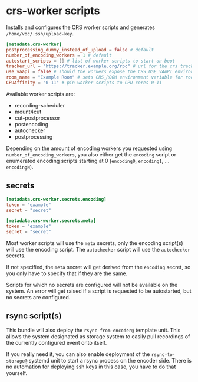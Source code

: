 # crs-worker scripts

Installs and configures the CRS worker scripts and generates
`/home/voc/.ssh/upload-key`.

```toml
[metadata.crs-worker]
postprocessing_dummy_instead_of_upload = false # default
number_of_encoding_workers = 1 # default
autostart_scripts = [] # list of worker scripts to start on boot
tracker_url = "https://tracker.example.org/rpc" # url for the crs tracker XML-RPC api
use_vaapi = false # should the workers expose the CRS_USE_VAAPI environment variable
room_name = "Example Room" # sets CRS_ROOM environment variable for room-specific tasks
CPUAffinity = "0-11" # pin worker scripts to CPU cores 0-11
```

Available worker scripts are:

* recording-scheduler
* mount4cut
* cut-postprocessor
* postencoding
* autochecker
* postprocessing

Depending on the amount of encoding workers you requested using
`number_of_encoding_workers`, you also either get the `encoding` script
or enumerated encoding scripts starting at 0 (`encoding0`, `encoding1`,
... `encodingN`).

## secrets

```toml
[metadata.crs-worker.secrets.encoding]
token = "example"
secret = "secret"

[metadata.crs-worker.secrets.meta]
token = "example"
secret = "secret"
```

Most worker scripts will use the `meta` secrets, only the encoding
script(s) will use the encoding script. The `autochecker` script will
use the `autochecker` secrets.

If not specified, the `meta` secret will get derived from the `encoding`
secret, so you only have to specify that if they are the same.

Scripts for which no secrets are configured will not be available on the
system. An error will get raised if a script is requested to be
autostarted, but no secrets are configured.

## rsync script(s)

This bundle will also deploy the `rsync-from-encoder@` template unit.
This allows the system designated as storage system to easily pull
recordings of the currently configured event onto itself.

If you really need it, you can also enable deployment of the
`rsync-to-storage@` systemd unit to start a rsync process on the encoder
side. There is no automation for deploying ssh keys in this case, you
have to do that yourself.
